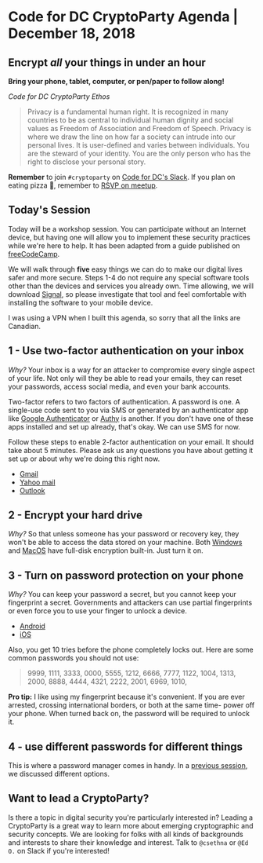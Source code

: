 # Code for DC CryptoParty Agenda | December 18, 2018
## Encrypt *all* your things in under an hour
**Bring your phone, tablet, computer, or pen/paper to follow along!**

_Code for DC CryptoParty Ethos_
> Privacy is a fundamental human right. It is recognized in many countries to be as central to individual human dignity and social values as Freedom of Association and Freedom of Speech. Privacy is where we draw the line on how far a society can intrude into our personal lives. It is user-defined and varies between individuals. You are the steward of your identity. You are the only person who has the right to disclose your personal story.

**Remember** to join `#cryptoparty` on [Code for DC's Slack](https://codefordc.org/resources/slack.html). If you plan on eating pizza 🍕, remember to [RSVP on meetup](https://www.meetup.com/Code-for-DC/events/).

## Today's Session
Today will be a workshop session. You can participate without an Internet device, but having one will allow you to implement these security practices while we're here to help. It has been adapted from a guide published on [freeCodeCamp](https://medium.freecodecamp.org/tor-signal-and-beyond-a-law-abiding-citizens-guide-to-privacy-1a593f2104c3).

We will walk through **five** easy things we can do to make our digital lives safer and more secure. Steps 1-4 do not require any special software tools other than the devices and services you already own. Time allowing, we will download [Signal](https://signal.org/), so please investigate that tool and feel comfortable with installing the software to your mobile device.

I was using a VPN when I built this agenda, so sorry that all the links are Canadian.

## 1 - Use two-factor authentication on your inbox
_Why?_ Your inbox is a way for an attacker to compromise every single aspect of your life. Not only will they be able to read your emails, they can reset your passwords, access social media, and even your bank accounts.

Two-factor refers to two factors of authentication. A password is one. A single-use code sent to you via SMS or generated by an authenticator app like [Google Authenticator](https://play.google.com/store/apps/details?id=com.google.android.apps.authenticator2&hl=en_CA) or [Authy](https://play.google.com/store/apps/details?id=com.authy.authy) is another. If you don't have one of these apps installed and set up already, that's okay. We can use SMS for now.

Follow these steps to enable 2-factor authentication on your email. It should take about 5 minutes. Please ask us any questions you have about getting it set up or about why we're doing this right now.
- [Gmail](https://myaccount.google.com/security?pli=1#signin)
- [Yahoo mail](https://help.yahoo.com/kb/SLN5013.html)
- [Outlook](https://www.eff.org/deeplinks/2016/12/how-enable-two-factor-authentication-outlookcom-and-microsoft)

## 2 - Encrypt your hard drive
_Why?_ So that unless someone has your password or recovery key, they won't be able to access the data stored on your machine. Both [Windows](https://support.microsoft.com/en-us/help/4028713/windows-10-turn-on-device-encryption) and [MacOS](https://support.apple.com/en-us/HT204837) have full-disk encryption built-in. Just turn it on.

## 3 - Turn on password protection on your phone
_Why?_ You can keep your password a secret, but you cannot keep your fingerprint a secret. Governments and attackers can use partial fingerprints or even force you to use your finger to unlock a device.

- [Android](https://support.google.com/android/answer/9079129?hl=en)
- [iOS](https://support.apple.com/en-ca/HT204060)

Also, you get 10 tries before the phone completely locks out. Here are some common passwords you should not use:
>9999,
1111,
3333,
0000,
5555,
1212,
6666,
7777,
1122,
1004,
1313,
2000,
8888,
4444,
4321,
2222,
2001,
6969,
1010,

**Pro tip:** I like using my fingerprint because it's convenient. If you are ever arrested, crossing international borders, or both at the same time- power off your phone. When turned back on, the password will be required to unlock it.

## 4 - use different passwords for different things
This is where a password manager comes in handy. In a [previous session](https://github.com/cryptopartydc/cryptoparty_dc/blob/master/7_31_18.md), we discussed different options.

## Want to lead a CryptoParty?
Is there a topic in digital security you're particularly interested in? Leading a CryptoParty is a great way to learn more about emerging cryptographic and security concepts. We are looking for folks with all kinds of backgrounds and interests to share their knowledge and interest. Talk to `@csethna` or `@Ed O.` on Slack if you're interested!
